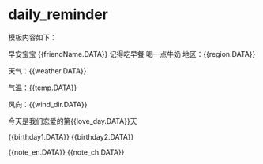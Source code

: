 # daily_reminder

模板内容如下：

早安宝宝 {{friendName.DATA}} 
记得吃早餐 喝一点牛奶
地区：{{region.DATA}} 

天气：{{weather.DATA}} 

气温：{{temp.DATA}} 

风向：{{wind_dir.DATA}} 

今天是我们恋爱的第{{love_day.DATA}}天 

{{birthday1.DATA}} 
{{birthday2.DATA}}


{{note_en.DATA}} 
{{note_ch.DATA}}

